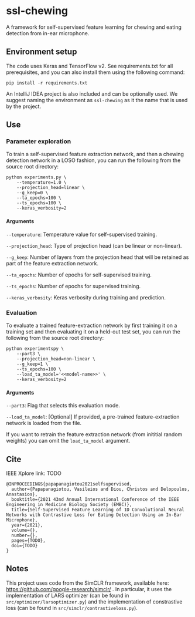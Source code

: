 # ssl-chewing 

A framework for self-supervised feature learning for chewing and eating
detection from in-ear microphone.


## Environment setup

The code uses Keras and TensorFlow v2. See requirements.txt for all
prerequisites, and you can also install them using the following command:

`pip install -r requirements.txt`

An IntelliJ IDEA project is also included and can be optionally used. We suggest
naming the environment as `ssl-chewing` as it the name that is used by the
project.

## Use

### Parameter exploration

To train a self-supervised feature extraction network, and then a chewing
detection network in a LOSO fashion, you can run the following from the source
root directory:

```
python experiments.py \
    --temperature=1.0 \
    --projection_head=linear \
    --g_keep=0 \
    --ta_epochs=100 \
    --ts_epochs=100 \
    --keras_verbosity=2
```

#### Arguments

`--temperature`: Temperature value for self-supervised training.

`--projection_head`: Type of projection head (can be linear or non-linear).

`--g_keep`: Number of layers from the projection head that will be retained as
part of the feature extraction network.

`--ta_epochs`: Number of epochs for self-supervised training.

`--ts_epochs`: Number of epochs for supervised training.

`--keras_verbosity`: Keras verbosity during training and prediction.

### Evaluation

To evaluate a trained feature-extraction network by first training it on a
training set and then evaluating it on a held-out test set, you can run the
following from the source root directory:

```
python experimentspy \
    --part3 \
    --projection_head=non-linear \
    --g_keep=1 \
    --ts_epochs=100 \
    --load_ta_model='<<model-name>>' \
    --keras_verbosity=2 
```

#### Arguments

`--part3`: Flag that selects this evaluation mode.

`--load_ta_model`: [Optional] If provided, a pre-trained feature-extraction
network is loaded from the file.

If you want to retrain the feature extraction network (from inititial random
weights) you can omit the `load_ta_model` argument.


## Cite

IEEE Xplore link: TODO

```
@INPROCEEDINGS{papapanagiotou2021selfsupervised,
  author={Papapanagiotou, Vasileios and Diou, Christos and Delopoulos, Anastasios},
  booktitle={2021 43nd Annual International Conference of the IEEE Engineering in Medicine Biology Society (EMBC)}, 
  title={Self-Supervised Feature Learning of 1D Convolutional Neural Networks with Contrastive Loss for Eating Detection Using an In-Ear Microphone},
  year={2021},
  volume={},
  number={},
  pages={TODO},
  doi={TODO}
}
```

## Notes

This project uses code from the SimCLR framework, available here:
https://github.com/google-research/simclr/ . In particular, it uses the
implementation of LARS optimizer (can be found in
`src/optimizer/larsoptimizer.py`) and the implementation of constrastive loss
(can be found in `src/simclr/contrastiveloss.py`).
